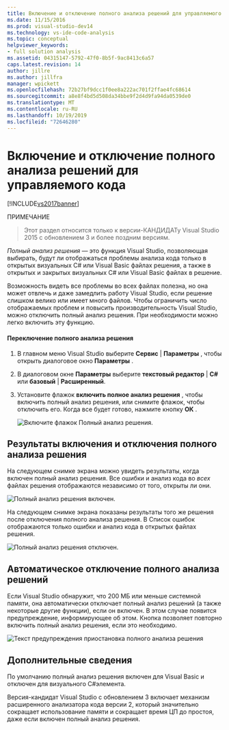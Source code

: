 ```yaml
---
title: Включение и отключение полного анализа решений для управляемого кода | Документация Майкрософт
ms.date: 11/15/2016
ms.prod: visual-studio-dev14
ms.technology: vs-ide-code-analysis
ms.topic: conceptual
helpviewer_keywords:
- full solution analysis
ms.assetid: 04315147-5792-47f0-8b5f-9ac8413c6a57
caps.latest.revision: 14
author: jillre
ms.author: jillfra
manager: wpickett
ms.openlocfilehash: 72b27bf9dcc1f0ee8a222ac701f2ffae4fc68614
ms.sourcegitcommit: a8e8f4bd5d508da34bbe9f2d4d9fa94da0539de0
ms.translationtype: MT
ms.contentlocale: ru-RU
ms.lasthandoff: 10/19/2019
ms.locfileid: "72646280"
---
```

# <a name="how-to-enable-and-disable-full-solution-analysis-for-managed-code"></a>Включение и отключение полного анализа решений для управляемого кода
[!INCLUDE[vs2017banner](../includes/vs2017banner.md)]

ПРИМЕЧАНИЕ
> Этот раздел относится только к версии-КАНДИДАТу Visual Studio 2015 с обновлением 3 и более поздним версиям.

 *Полный анализ решения* — это функция Visual Studio, позволяющая выбирать, будут ли отображаться проблемы анализа кода только в открытых визуальных C# или Visual Basic файлах решения, а также в открытых и закрытых визуальных C# или Visual Basic файлах в решение.

 Возможность видеть все проблемы во всех файлах полезна, но она может отвлечь и даже замедлить работу Visual Studio, если решение слишком велико или имеет много файлов.  Чтобы ограничить число отображаемых проблем и повысить производительность Visual Studio, можно отключить полный анализ решения. При необходимости можно легко включить эту функцию.

#### <a name="to-toggle-full-solution-analysis"></a>Переключение полного анализа решения

1. В главном меню Visual Studio выберите **Сервис** &#124; **Параметры** , чтобы открыть диалоговое окно **Параметры** .

2. В диалоговом окне **Параметры** выберите **текстовый редактор** &#124; **C#** или **базовый** &#124; **Расширенный**.

3. Установите флажок **включить полное анализ решения** , чтобы включить полный анализ решения, или снимите флажок, чтобы отключить его. Когда все будет готово, нажмите кнопку **ОК** .

     ![Включите флажок Полный анализ решения.](../code-quality/media/fsa-toolsoptions.png "FSA_ToolsOptions")

## <a name="results-of-enabling-and-disabling-full-solution-analysis"></a>Результаты включения и отключения полного анализа решения
 На следующем снимке экрана можно увидеть результаты, когда включен полный анализ решения. Все ошибки и анализ кода во *всех* файлах решения отображаются независимо от того, открыты ли они.

 ![Полный анализ решения включен.](../code-quality/media/fsa-enabled.png "FSA_Enabled")

 На следующем снимке экрана показаны результаты того же решения после отключения полного анализа решения. В Список ошибок отображаются только ошибки и анализ кода в открытых файлах решения.

 ![Полный анализ решения отключен.](../code-quality/media/fsa-disabled.png "FSA_Disabled")

## <a name="automatically-disabling-full-solution-analysis"></a>Автоматическое отключение полного анализа решений
 Если Visual Studio обнаружит, что 200 МБ или меньше системной памяти, она автоматически отключает полный анализ решений (а также некоторые другие функции), если он включен. В этом случае появится предупреждение, информирующее об этом. Кнопка позволяет повторно включить полный анализ решения, если это необходимо.

 ![Текст предупреждения приостановка полного анализа решения](../code-quality/media/fsa-alert.png "FSA_Alert")

## <a name="additional-details"></a>Дополнительные сведения
 По умолчанию полный анализ решения включен для Visual Basic и отключен для визуального C#элемента.

 Версия-кандидат Visual Studio с обновлением 3 включает механизм расширенного анализатора кода версии 2, который значительно сокращает использование памяти и сокращает время ЦП до простоя, даже если включен полный анализ решения.

